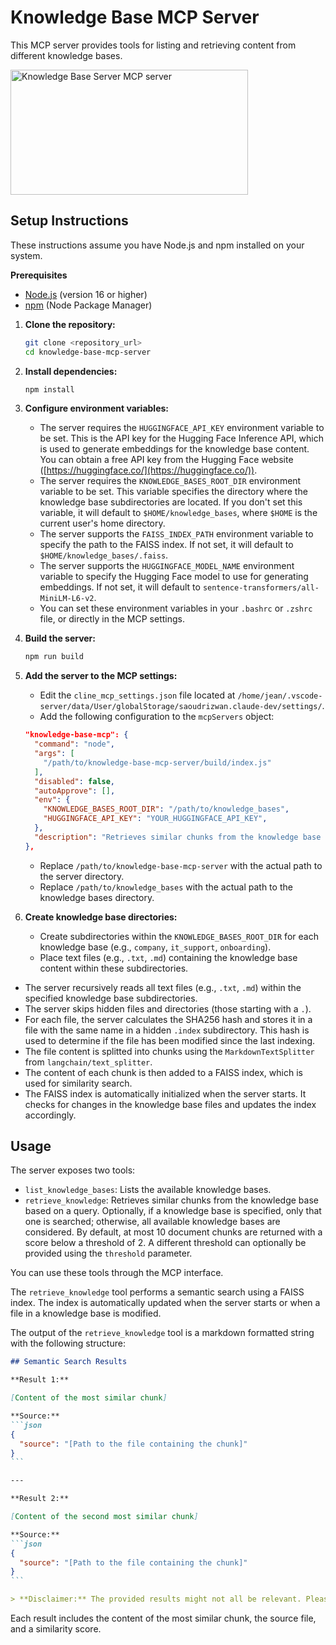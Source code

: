 # Knowledge Base MCP Server

This MCP server provides tools for listing and retrieving content from different knowledge bases.

<a href="https://glama.ai/mcp/servers/n0p6v0o0a4">
  <img width="380" height="200" src="https://glama.ai/mcp/servers/n0p6v0o0a4/badge" alt="Knowledge Base Server MCP server" />
</a>

## Setup Instructions

These instructions assume you have Node.js and npm installed on your system.

**Prerequisites**

*   [Node.js](https://nodejs.org/) (version 16 or higher)
*   [npm](https://www.npmjs.com/) (Node Package Manager)

1.  **Clone the repository:**

    ```bash
    git clone <repository_url>
    cd knowledge-base-mcp-server
    ```

2.  **Install dependencies:**

    ```bash
    npm install
    ```

3.  **Configure environment variables:**

    *   The server requires the `HUGGINGFACE_API_KEY` environment variable to be set. This is the API key for the Hugging Face Inference API, which is used to generate embeddings for the knowledge base content. You can obtain a free API key from the Hugging Face website ([https://huggingface.co/](https://huggingface.co/)).
    *   The server requires the `KNOWLEDGE_BASES_ROOT_DIR` environment variable to be set. This variable specifies the directory where the knowledge base subdirectories are located. If you don't set this variable, it will default to `$HOME/knowledge_bases`, where `$HOME` is the current user's home directory.
    *   The server supports the `FAISS_INDEX_PATH` environment variable to specify the path to the FAISS index. If not set, it will default to `$HOME/knowledge_bases/.faiss`.
    *   The server supports the `HUGGINGFACE_MODEL_NAME` environment variable to specify the Hugging Face model to use for generating embeddings. If not set, it will default to `sentence-transformers/all-MiniLM-L6-v2`.
    *   You can set these environment variables in your `.bashrc` or `.zshrc` file, or directly in the MCP settings.

4.  **Build the server:**

    ```bash
    npm run build
    ```

5.  **Add the server to the MCP settings:**

    *   Edit the `cline_mcp_settings.json` file located at `/home/jean/.vscode-server/data/User/globalStorage/saoudrizwan.claude-dev/settings/`.
    *   Add the following configuration to the `mcpServers` object:

    ```json
    "knowledge-base-mcp": {
      "command": "node",
      "args": [
        "/path/to/knowledge-base-mcp-server/build/index.js"
      ],
      "disabled": false,
      "autoApprove": [],
      "env": {
        "KNOWLEDGE_BASES_ROOT_DIR": "/path/to/knowledge_bases",
        "HUGGINGFACE_API_KEY": "YOUR_HUGGINGFACE_API_KEY",
      },
      "description": "Retrieves similar chunks from the knowledge base based on a query."
    },
    ```

    *   Replace `/path/to/knowledge-base-mcp-server` with the actual path to the server directory.
    *   Replace `/path/to/knowledge_bases` with the actual path to the knowledge bases directory.

6.  **Create knowledge base directories:**

    *   Create subdirectories within the `KNOWLEDGE_BASES_ROOT_DIR` for each knowledge base (e.g., `company`, `it_support`, `onboarding`).
    *   Place text files (e.g., `.txt`, `.md`) containing the knowledge base content within these subdirectories.

*   The server recursively reads all text files (e.g., `.txt`, `.md`) within the specified knowledge base subdirectories.
*   The server skips hidden files and directories (those starting with a `.`).
*   For each file, the server calculates the SHA256 hash and stores it in a file with the same name in a hidden `.index` subdirectory. This hash is used to determine if the file has been modified since the last indexing.
*   The file content is splitted into chunks using the `MarkdownTextSplitter` from `langchain/text_splitter`.
*   The content of each chunk is then added to a FAISS index, which is used for similarity search.
*   The FAISS index is automatically initialized when the server starts. It checks for changes in the knowledge base files and updates the index accordingly.

## Usage

The server exposes two tools:

*   `list_knowledge_bases`: Lists the available knowledge bases.
*   `retrieve_knowledge`: Retrieves similar chunks from the knowledge base based on a query. Optionally, if a knowledge base is specified, only that one is searched; otherwise, all available knowledge bases are considered. By default, at most 10 document chunks are returned with a score below a threshold of 2. A different threshold can optionally be provided using the `threshold` parameter.

You can use these tools through the MCP interface.

The `retrieve_knowledge` tool performs a semantic search using a FAISS index. The index is automatically updated when the server starts or when a file in a knowledge base is modified.

The output of the `retrieve_knowledge` tool is a markdown formatted string with the following structure:

````markdown
## Semantic Search Results

**Result 1:**

[Content of the most similar chunk]

**Source:**
```json
{
  "source": "[Path to the file containing the chunk]"
}
```

---

**Result 2:**

[Content of the second most similar chunk]

**Source:**
```json
{
  "source": "[Path to the file containing the chunk]"
}
```

> **Disclaimer:** The provided results might not all be relevant. Please cross-check the relevance of the information.
````

Each result includes the content of the most similar chunk, the source file, and a similarity score.